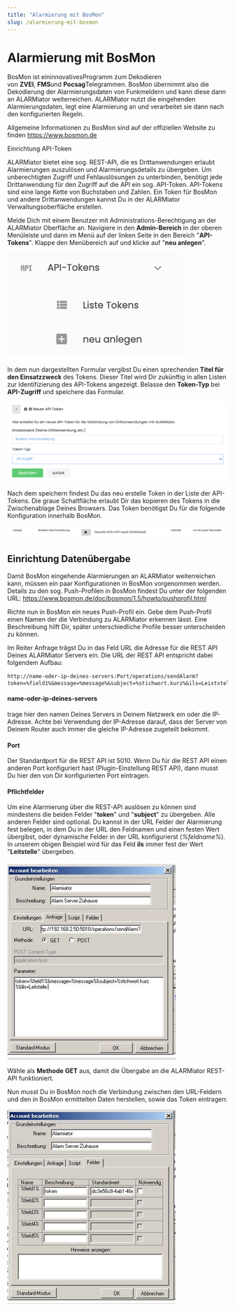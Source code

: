 ```yaml
---
title: "Alarmierung mit BosMon"
slug: /alarmierung-mit-bosmon
---
```


# Alarmierung mit BosMon

BosMon ist eininnovativesProgramm zum Dekodieren von **ZVEI**, **FMS**und **Pocsag**Telegrammen. BosMon übernimmt also die Dekodierung der Alarmierungsdaten von Funkmeldern und kann diese dann an ALARMiator weiterreichen. ALARMiator nutzt die eingehenden Alarmierungsdaten, legt eine Alarmierung an und verarbeitet sie dann nach den konfigurierten Regeln.



Allgemeine Informationen zu BosMon sind auf der offiziellen Website zu finden https://www.bosmon.de



Einrichtung API-Token



ALARMiator bietet eine sog. REST-API, die es Drittanwendungen erlaubt Alarmierungen auszulösen und Alarmierungsdetails zu übergeben. Um unberechtigten Zugriff und Fehlauslösungen zu unterbinden, benötigt jede Drittanwendung für den Zugriff auf die API ein sog. API-Token. API-Tokens sind eine lange Kette von Buchstaben und Zahlen. Ein Token für BosMon und andere Drittanwendungen kannst Du in der ALARMiator Verwaltungsoberfläche erstellen.



Melde Dich mit einem Benutzer mit Administrations-Berechtigung an der ALARMiator Oberfläche an. Navigiere in den **Admin-Bereich** in der oberen Menüleiste und dann im Menü auf der linken Seite in den Bereich "**API-Tokens**". Klappe den Menübereich auf und klicke auf "**neu anlegen**".


![](/img/Bildschirmfoto-2021-10-09-um-10.54.23.png)



In dem nun dargestellten Formular vergibst Du einen sprechenden **Titel für den Einsatzzweck** des Tokens. Dieser Titel wird Dir zukünftig in allen Listen zur Identifizierung des API-Tokens angezeigt. Belasse den **Token-Typ** bei **API-Zugriff** und speichere das Formular.


![](/img/Bildschirmfoto-2021-10-09-um-10.56.53-1024x373.png)



Nach dem speichern findest Du das neu erstelle Token in der Liste der API-Tokens. Die graue Schaltfläche erlaubt Dir das kopieren des Tokens in die Zwischenablage Deines Browsers. Das Token benötigst Du für die folgende Konfiguration innerhalb BosMon.


![](/img/Bildschirmfoto-2021-10-09-um-10.59.40-1024x65.png)




## Einrichtung Datenübergabe



Damit BosMon eingehende Alarmierungen an ALARMiator weiterreichen kann, müssen ein paar Konfigurationen in BosMon vorgenommen werden. Details zu den sog. Push-Profilen in BosMon findest Du unter der folgenden URL: https://www.bosmon.de/doc/bosmon/1.5/howto/pushprofil.html



Richte nun in BosMon ein neues Push-Profil ein. Gebe dem Push-Profil einen Namen der die Verbindung zu ALARMiator erkennen lässt. Eine Beschreibung hilft Dir, später unterschiedliche Profile besser unterscheiden zu können.



Im Reiter Anfrage trägst Du in das Feld URL die Adresse für die REST API Deines ALARMiator Servers ein. Die URL der REST API entspricht dabei folgendem Aufbau:



```
http://name-oder-ip-deines-servers:Port/operations/sendAlarm?token=%field1%&message=%message%&subject=%stichwort.kurz%&ils=Leiststelle
```



#### name-oder-ip-deines-servers



trage hier den namen Deines Servers in Deinem Netzwerk ein oder die IP-Adresse. Achte bei Verwendung der IP-Adresse darauf, dass der Server von Deinem Router auch immer die gleiche IP-Adresse zugeteilt bekommt.



#### Port



Der Standardport für die REST API ist 5010. Wenn Du für die REST API einen anderen Port konfiguriert hast (Plugin-Einstellung REST API), dann musst Du hier den von Dir konfigurierten Port eintragen.



#### Pflichtfelder



Um eine Alarmierung über die REST-API auslösen zu können sind mindestens die beiden Felder "**token**" und "**subject**" zu übergeben. Alle anderen Felder sind optional. Du kannst in der URL Felder der Alarmierung fest belegen, in dem Du in der URL den Feldnamen und einen festen Wert übergibst, oder dynamische Felder in der URL konfigurierst (*%feldname%*). In unserem obigen Beispiel wird für das Feld **ils** immer fest der Wert "**Leitstelle**" übergeben.


![](/img/139fba4fc4384b3de0550403d236c4e2838085a1-1.jpeg)



Wähle als **Methode** **GET** aus, damit die Übergabe an die ALARMiator REST-API funktioniert.



Nun musst Du in BosMon noch die Verbindung zwischen den URL-Feldern und den in BosMon ermittelten Daten herstellen, sowie das Token eintragen:


![](/img/f6bc713472e0dd3fb868d247d701398b08b1b3a4.jpeg)